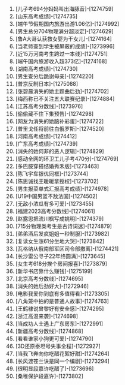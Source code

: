 
1. [儿子考694分妈妈叫出海豚音]-[1274759]
1. [山东高考成绩]-[1274735]
1. [端午节假期国内旅游出游1.06亿]-[1274992]
1. [男生总分704物理满分超淡定]-[1274629]
1. [鲁A大哥认获救女婴为干女儿]-[1274164]
1. [当老师查到学生被屏蔽的成绩]-[1273996]
1. [近15万河南考生跨过一本线]-[1274751]
1. [端午国内旅游收入超373亿]-[1274168]
1. [湖南高考成绩]-[1274730]
1. [男生查分后跪谢母亲]-[1274220]
1. [普京反制日本]-[1275088]
1. [张碧晨消失的她主题曲后劲]-[1274702]
1. [梅西称已不关注五大联赛纪录]-[1274884]
1. [江苏高考分数线]-[1273976]
1. [偷偷藏不住下集预告]-[1274298]
1. [网友为消失的她脑补彩蛋]-[1274722]
1. [普里戈任将前往白俄罗斯]-[1274520]
1. [河南高考成绩]-[1274412]
1. [广东高考成绩]-[1274739]
1. [消失的她何非的恶人逻辑]-[1274829]
1. [感动全网的环卫工儿子考470分]-[1274769]
1. [多巴胺穿搭结婚秀禾版]-[1273463]
1. [陈飞宇车银优同框]-[1273744]
1. [陈思诚找王暖暖拿授权]-[1273702]
1. [男生报菜单式汇报高考成绩]-[1274978]
1. [U19中国男篮不敌法国]-[1274502]
1. [无敌小浓瓜有多可爱]-[1273455]
1. [福建2023高考分数线]-[1274061]
1. [赵露思把流川枫写成姚明]-[1274379]
1. [715分物理类考生是古诗词迷]-[1274879]
1. [弟弟酒后发疯姐姐一秒制服]-[1273982]
1. [复读女生涨61分坐地大哭]-[1273842]
1. [瓦格纳从俄南部军区司令部撤离]-[1274421]
1. [长沙雷公寻子22年终圆满]-[1273645]
1. [女生考618分挨个房间报喜]-[1273879]
1. [新华书店靠什么赚钱]-[1275199]
1. [北京高考分数线]-[1274695]
1. [消失的她后劲好大]-[1272946]
1. [电影我爱你到底有多值得看]-[1273305]
1. [八角笼中拍的是普通人故事]-[1274763]
1. [王鹤棣说曾黎好有安全感]-[1274295]
1. [浙江高温来袭]-[1274698]
1. [当成功人士遇上广东房东]-[1272991]
1. [新疆高考分数线]-[1274868]
1. [看看谁家小狗更可爱]-[1274790]
1. [3D还原泰坦号失事全程]-[1272927]
1. [当我飞奔向你吃醋花絮好甜]-[1274264]
1. [长风渡苍兰诀是同一个编剧]-[1273294]
1. [很明显段嘉许吃醋了]-[1273696]
1. [桑稚保护段嘉许]-[1273802]